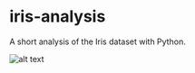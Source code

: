 # iris-analysis
A short analysis of the Iris dataset with Python.

![alt text](https://raw.githubusercontent.com/mmhanson/iris-analysis/analysis_screenshot.png)
